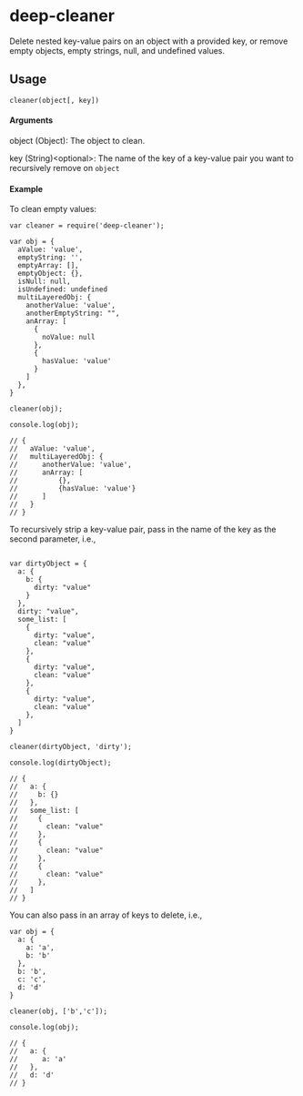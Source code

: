 # deep-cleaner
Delete nested key-value pairs on an object with a provided key, or remove empty objects, empty strings, null, and undefined values.

## Usage

```
cleaner(object[, key])
```
#### Arguments
object (Object): The object to clean.

key (String)\<optional>: The name of the key of a key-value pair you want to recursively remove on `object`

#### Example

To clean empty values:

```
var cleaner = require('deep-cleaner');

var obj = {
  aValue: 'value',
  emptyString: '',
  emptyArray: [],
  emptyObject: {},
  isNull: null,
  isUndefined: undefined
  multiLayeredObj: {
    anotherValue: 'value',
    anotherEmptyString: "",
    anArray: [
      {
        noValue: null
      },
      {
        hasValue: 'value'
      }
    ]
  },
}

cleaner(obj);

console.log(obj);

// {
//   aValue: 'value',
//   multiLayeredObj: {
//      anotherValue: 'value',
//      anArray: [
//          {},
//          {hasValue: 'value'}
//      ]
//   }
// }
```

To recursively strip a key-value pair, pass in the name of the key as the second parameter, i.e.,

```
   
var dirtyObject = {
  a: {
    b: {
      dirty: "value"
    }
  },
  dirty: "value",
  some_list: [
    {
      dirty: "value",
      clean: "value"
    },
    {
      dirty: "value",
      clean: "value"
    },
    {
      dirty: "value",
      clean: "value"
    },
  ]
}

cleaner(dirtyObject, 'dirty');

console.log(dirtyObject);

// {
//   a: {
//     b: {}
//   },
//   some_list: [
//     {
//       clean: "value"
//     },
//     {
//       clean: "value"
//     },
//     {
//       clean: "value"
//     },
//   ]
// }
```

You can also pass in an array of keys to delete, i.e.,

```
var obj = {
  a: {
    a: 'a',
    b: 'b'
  },
  b: 'b',
  c: 'c',
  d: 'd'
}

cleaner(obj, ['b','c']);

console.log(obj);

// {
//   a: {
//      a: 'a'
//   },
//   d: 'd'
// }

```


     
